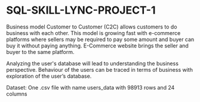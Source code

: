# SQL-SKILL-LYNC-PROJECT-1
Business model Customer to Customer (C2C) allows customers to do business with each other. This model is growing fast with e-commerce platforms where sellers may be required to pay some amount and buyer can buy it without paying anything. E-Commerce website brings the seller and buyer to the same platform. 

Analyzing the user's database will lead to understanding the business perspective. Behaviour of the users can be traced in terms of business with exploration of the user’s database. 

Dataset: One .csv file with name users_data with 98913 rows and 24 columns
